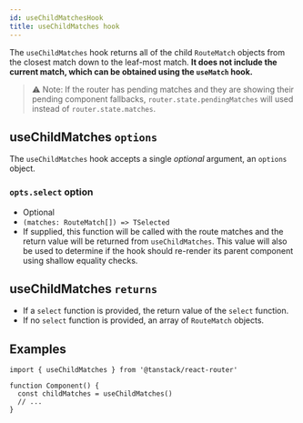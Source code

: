 ```yaml
---
id: useChildMatchesHook
title: useChildMatches hook
---
```


The `useChildMatches` hook returns all of the child `RouteMatch` objects from the closest match down to the leaf-most match. **It does not include the current match, which can be obtained using the `useMatch` hook.**

> ⚠️ Note: If the router has pending matches and they are showing their pending component fallbacks, `router.state.pendingMatches` will used instead of `router.state.matches`.

## useChildMatches `options`

The `useChildMatches` hook accepts a single *optional* argument, an `options` object.

### `opts.select` option

- Optional
- `(matches: RouteMatch[]) => TSelected`
- If supplied, this function will be called with the route matches and the return value will be returned from `useChildMatches`. This value will also be used to determine if the hook should re-render its parent component using shallow equality checks.

## useChildMatches `returns`

- If a `select` function is provided, the return value of the `select` function.
- If no `select` function is provided, an array of `RouteMatch` objects.

## Examples

```tsx
import { useChildMatches } from '@tanstack/react-router'

function Component() {
  const childMatches = useChildMatches()
  // ...
}
```